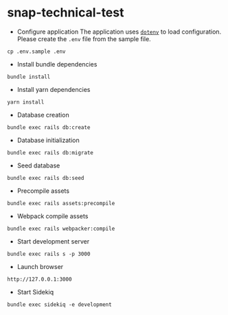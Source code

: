 # snap-technical-test

* Configure application
The application uses [`dotenv`](https://github.com/bkeepers/dotenv) to load configuration.
Please create the `.env` file from the sample file.
```shell
cp .env.sample .env
```

* Install bundle dependencies
```shell
bundle install
```

* Install yarn dependencies
```shell
yarn install
```

* Database creation
```shell
bundle exec rails db:create
```

* Database initialization
```shell
bundle exec rails db:migrate
```

* Seed database
```shell
bundle exec rails db:seed
```

* Precompile assets
```shell
bundle exec rails assets:precompile
```

* Webpack compile assets
```shell
bundle exec rails webpacker:compile
```

* Start development server
```shell
bundle exec rails s -p 3000
```

* Launch browser
```
http://127.0.0.1:3000
```

* Start Sidekiq
```
bundle exec sidekiq -e development
```
